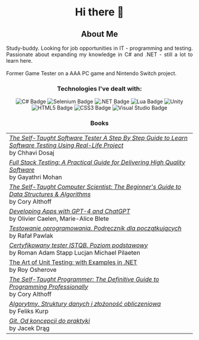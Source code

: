 <h1 align="center">Hi there 👋</h1>
<h2 align="center"> About Me</h2>
<div align="justify">
Study-buddy. Looking for job opportunities in IT - programming and testing. Passionate about expanding my knowledge in C# and .NET - still a lot to learn here.
  <br> 
  <br>
Former Game Tester on a AAA PC game and Nintendo Switch project. 
</div>

<h3 align="center"> Technologies I've dealt with:</h3>
<div align="center">
  
![C# Badge](https://img.shields.io/badge/C%23-512BD4?logo=csharp&logoColor=fff&style=plastic)
![Selenium Badge](https://img.shields.io/badge/Selenium-43B02A?logo=selenium&logoColor=fff&style=plastic)
![.NET Badge](https://img.shields.io/badge/.NET-512BD4?logo=dotnet&logoColor=fff&style=plastic)
![Lua Badge](https://img.shields.io/badge/Lua-2C2D72?logo=lua&logoColor=fff&style=plastic)
![Unity](https://img.shields.io/badge/unity-%23000000.svg?style=for-the-badge&logo=unity&logoColor=white&style=plastic)
![HTML5 Badge](https://img.shields.io/badge/HTML5-E34F26?logo=html5&logoColor=fff&style=plastic)
![CSS3 Badge](https://img.shields.io/badge/CSS3-1572B6?logo=css3&logoColor=fff&style=plastic)
![Visual Studio Badge](https://img.shields.io/badge/Visual%20Studio-5C2D91?logo=visualstudio&logoColor=fff&style=plastic)

</div>
<h3 align="center">Books</h2>
<table align="center">
  <tr>
   <td>
     <a href="https://www.amazon.com/Self-Taught-Software-Testing-Real-Life-Project/dp/B087R7ZKHG"> <i>The Self-Taught Software Tester A Step By Step Guide to Learn Software Testing Using Real-Life Project</i></a> <br> by Chhavi Dosaj 
   </td>
    </tr>
  <tr>
  <td>
    <a href="https://www.amazon.com/Full-Stack-Testing-Practical-Delivering/dp/1098108132"><i>Full Stack Testing: A Practical Guide for Delivering High Quality Software</i></a> <br>by Gayathri Mohan
  </td>
    </tr>
  <tr>
  <td>
    <a href="https://www.amazon.com/Self-Taught-Computer-Scientist-Beginners-Science/dp/1119724414"><i>The Self-Taught Computer Scientist: The Beginner's Guide to Data Structures & Algorithms</i></a> <br>by Cory Althoff
  </td>
    </tr>
</tr>
<tr>
  <td>
    <a href="https://www.amazon.com/Developing-Apps-GPT-4-ChatGPT-Intelligent/dp/1098152484"><i>Developing Apps with GPT-4 and ChatGPT</i></a> <br> by Olivier Caelen, Marie-Alice Blete 
  </td>
</tr>
<tr>
  <td>
    <a href="https://helion.pl/ksiazki/testowanie-oprogramowania-podrecznik-dla-poczatkujacych-rafal-pawlak,szteop.htm"><i>Testowanie oprogramowania. Podręcznik dla początkujących</i></a> <br> by Rafał Pawlak
  </td>
</tr>
  <tr>
    <td>
       <a href="https://helion.pl/ksiazki/certyfikowany-tester-istqb-poziom-podstawowy-adam-roman-lucjan-stapp,ctispv.htm"> <i>Certyfikowany tester ISTQB. Poziom podstawowy</i><br></a> by Roman Adam Stapp Lucjan Michael Pilaeten
    </td>
  </tr>
  <tr>
    <td>
      <a href="https://www.amazon.pl/Art-Unit-Testing-Examples-NET/dp/1933988274"><i></i>The Art of Unit Testing: with Examples in .NET</i></a><br> by Roy Osherove
    </td>
  </tr>
  <tr>
    <td>
      <a href="https://www.amazon.com/Self-Taught-Programmer-Definitive-Programming-Professionally/dp/0999685902"><i>The Self-Taught Programmer: The Definitive Guide to Programming Professionally</i></a><br> by Cory Althoff
    </td>
  </tr>
  <tr>
    <td>
      <a href="https://helion.pl/ksiazki/algorytmy-struktury-danych-i-zlozonosc-obliczeniowa-feliks-kurp,alstda.htm"><i>Algorytmy. Struktury danych i złożoność obliczeniowa</i></a><br> by Feliks Kurp
    </td>
  </tr>
  <tr>
    <td>
      <a href="https://helion.pl/ksiazki/git-od-koncepcji-do-praktyki-jacek-drag,gitsre.htm"><i>Git. Od koncepcji do praktyki</i></a><br> by Jacek Drąg
    </td>
  </tr>
<!--
**WojciechMarczewski/WojciechMarczewski** is a ✨ _special_ ✨ repository because its `README.md` (this file) appears on your GitHub profile.



Here are some ideas to get you started:

- 🔭 I’m currently working on ...
- 🌱 I’m currently learning ...
- 👯 I’m looking to collaborate on ...
- 🤔 I’m looking for help with ...
- 💬 Ask me about ...
- 📫 How to reach me: ...
- 😄 Pronouns: ...
- ⚡ Fun fact: ...
-->
